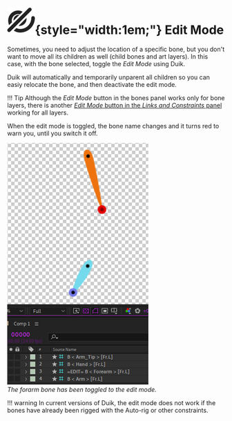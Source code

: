 # ![](../../../img/duik/icons/unlink.svg){style="width:1em;"} Edit Mode

Sometimes, you need to adjust the location of a specific bone, but you don't want to move all its children as well (child bones and art layers). In this case, with the bone selected, toggle the *Edit Mode* using Duik.

Duik will automatically and temporarily unparent all children so you can easiy relocate the bone, and then deactivate the edit mode.

!!! Tip
    Although the *Edit Mode* button in the bones panel works only for bone layers, there is another [*Edit Mode* button in the *Links and Constraints* panel](../../constraints/tools/edit-mode.md) working for all layers.

When the edit mode is toggled, the bone name changes and it turns red to warn you, until you switch it off.

![](../../../img/duik/bones/edit_mode.png)  
*The forarm bone has been toggled to the edit mode.*

!!! warning
    In current versions of Duik, the edit mode does not work if the bones have already been rigged with the Auto-rig or other constraints.
